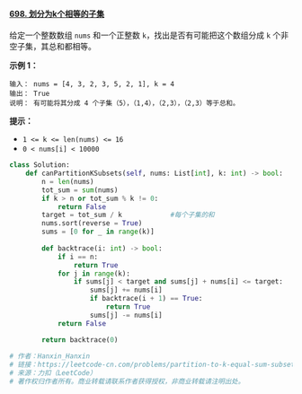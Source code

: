 #### [698. 划分为k个相等的子集](https://leetcode-cn.com/problems/partition-to-k-equal-sum-subsets/)

给定一个整数数组 `nums` 和一个正整数 `k`，找出是否有可能把这个数组分成 `k` 个非空子集，其总和都相等。

**示例 1：**

```
输入： nums = [4, 3, 2, 3, 5, 2, 1], k = 4
输出： True
说明： 有可能将其分成 4 个子集（5），（1,4），（2,3），（2,3）等于总和。
```

 

**提示：**

- `1 <= k <= len(nums) <= 16`
- `0 < nums[i] < 10000`

```python
class Solution:
    def canPartitionKSubsets(self, nums: List[int], k: int) -> bool:
        n = len(nums)
        tot_sum = sum(nums)
        if k > n or tot_sum % k != 0:
            return False
        target = tot_sum / k            #每个子集的和
        nums.sort(reverse = True)
        sums = [0 for _ in range(k)]
        
        def backtrace(i: int) -> bool:
            if i == n:
                return True    
            for j in range(k):
                if sums[j] < target and sums[j] + nums[i] <= target:
                    sums[j] += nums[i]
                    if backtrace(i + 1) == True:
                        return True
                    sums[j] -= nums[i]
            return False

        return backtrace(0)
    
# 作者：Hanxin_Hanxin
# 链接：https://leetcode-cn.com/problems/partition-to-k-equal-sum-subsets/solution/cpython3-dfs-you-hua-hui-su-by-hanxin_ha-exu3/
# 来源：力扣（LeetCode）
# 著作权归作者所有。商业转载请联系作者获得授权，非商业转载请注明出处。
```

